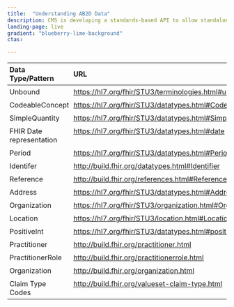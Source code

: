 ```yaml
---
title:  "Understanding AB2D Data"
description: CMS is developing a standards-based API to allow standalone Medicare Part D plan (PDP) sponsors to retrieve Medicare claims data for their enrollees.
landing-page: live
gradient: "blueberry-lime-background"
ctas:

---
```

<style>
table th {
   text-align: left;
   padding: 5px;
   border-bottom-width: 1px;
}
table td {
   border: 1px;
   vertical-align: top;
   padding: 5px;
}
</style>
<table class="waffle" cellspacing="5" cellpadding="5">
    <thead>
        <tr>
            <th>Data Type/Pattern</th>
            <th>URL</th>
        </tr>
    </thead>
    <tbody>
        <tr>
            <td>Unbound</td>
            <td><a target="_blank" href="https://hl7.org/fhir/STU3/terminologies.html#unbound">https://hl7.org/fhir/STU3/terminologies.html#unbound</a>
            </td>
        </tr>
        <tr>
            <td>CodeableConcept</td>
            <td class="s4 softmerge">
                <a target="_blank" href="https://hl7.org/fhir/STU3/datatypes.html#CodeableConcept">https://hl7.org/fhir/STU3/datatypes.html#CodeableConcept</a>
            </td>
        </tr>
        <tr>
            <td>SimpleQuantity</td>
            <td class="s4 softmerge">
                <a target="_blank" href="https://hl7.org/fhir/STU3/datatypes.html#SimpleQuantity">https://hl7.org/fhir/STU3/datatypes.html#SimpleQuantity</a>
            </td>
        </tr>
        <tr>
            <td>FHIR Date representation</td>
            <td><a target="_blank" href="https://hl7.org/fhir/STU3/datatypes.html#date">https://hl7.org/fhir/STU3/datatypes.html#date</a>
            </td>
        </tr>
        <tr>
             <td>Period</td>
            <td><a target="_blank" href="https://hl7.org/fhir/STU3/datatypes.html#Period">https://hl7.org/fhir/STU3/datatypes.html#Period</a>
            </td>
        </tr>
        <tr>
            <td>Identifer</td>
            <td><a target="_blank" href="http://build.fhir.org/datatypes.html#Identifier">http://build.fhir.org/datatypes.html#Identifier</a>
            </td>
        </tr>
        <tr>
            <td>Reference</td>
            <td><a target="_blank" href="http://build.fhir.org/references.html#Reference">http://build.fhir.org/references.html#Reference</a>
            </td>
        </tr>
        <tr>
            <td>Address</td>
            <td><a target="_blank" href="https://hl7.org/fhir/STU3/datatypes.html#Address">https://hl7.org/fhir/STU3/datatypes.html#Address</a>
            </td>
        </tr>
        <tr>
            <td>Organization</td>
            <td class="s4 softmerge">
                <a target="_blank" href="https://hl7.org/fhir/STU3/organization.html#Organization">https://hl7.org/fhir/STU3/organization.html#Organization</a>
            </td>
        </tr>
        <tr>
            <td>Location</td>
            <td><a target="_blank" href="https://hl7.org/fhir/STU3/location.html#Location">https://hl7.org/fhir/STU3/location.html#Location</a>
            </td>
        </tr>
        <tr>
            <td>PositiveInt</td>
            <td><a target="_blank" href="https://hl7.org/fhir/STU3/datatypes.html#positiveInt">https://hl7.org/fhir/STU3/datatypes.html#positiveInt</a>
            </td>
        </tr>
        <tr>
            <td>Practitioner</td>
            <td><a target="_blank" href="http://build.fhir.org/practitioner.html">http://build.fhir.org/practitioner.html</a>
            </td>
        </tr>
        <tr>
            <td>PractitionerRole</td>
            <td><a target="_blank" href="http://build.fhir.org/practitionerrole.html">http://build.fhir.org/practitionerrole.html</a>
            </td>
        </tr>
        <tr>
            <td>Organization</td>
            <td><a target="_blank" href="http://build.fhir.org/organization.html">http://build.fhir.org/organization.html</a>
            </td>
        </tr>
        <tr>
            <td>Claim Type Codes</td>
            <td><a target="_blank" href="http://build.fhir.org/valueset-claim-type.html">http://build.fhir.org/valueset-claim-type.html</a></td>
        </tr>
    </tbody>
</table>
